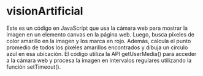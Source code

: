 # visionArtificial
Este es un código en JavaScript que usa la cámara web para mostrar la imagen en un elemento canvas en la página web. Luego, busca píxeles de color amarillo en la imagen y los marca en rojo. Además, calcula el punto promedio de todos los píxeles amarillos encontrados y dibuja un círculo azul en esa ubicación. El código utiliza la API getUserMedia() para acceder a la cámara web y procesa la imagen en intervalos regulares utilizando la función setTimeout().
